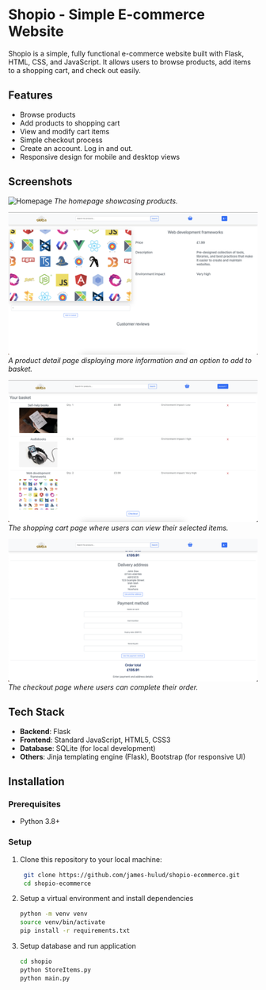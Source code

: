 # Shopio - Simple E-commerce Website

Shopio is a simple, fully functional e-commerce website built with Flask, HTML, CSS, and JavaScript. It allows users to browse products, add items to a shopping cart, and check out easily.

## Features

- Browse products
- Add products to shopping cart
- View and modify cart items
- Simple checkout process
- Create an account. Log in and out.
- Responsive design for mobile and desktop views

## Screenshots

![Homepage](./imgs/sc1.png)
_The homepage showcasing products._

![Product Page](./imgs/sc5.png)
_A product detail page displaying more information and an option to add to basket._

![Shopping Cart](./imgs/sc3.png)
_The shopping cart page where users can view their selected items._

![Checkout Page](./imgs/sc6.png)
_The checkout page where users can complete their order._

## Tech Stack

- **Backend**: Flask
- **Frontend**: Standard JavaScript, HTML5, CSS3
- **Database**: SQLite (for local development)
- **Others**: Jinja templating engine (Flask), Bootstrap (for responsive UI)

## Installation

### Prerequisites

- Python 3.8+

### Setup

1. Clone this repository to your local machine:

   ```bash
    git clone https://github.com/james-hulud/shopio-ecommerce.git
    cd shopio-ecommerce
   ```

2. Setup a virtual environment and install dependencies

   ```bash
   python -m venv venv
   source venv/bin/activate
   pip install -r requirements.txt
   ```

3. Setup database and run application

   ```bash
   cd shopio
   python StoreItems.py
   python main.py
   ```
